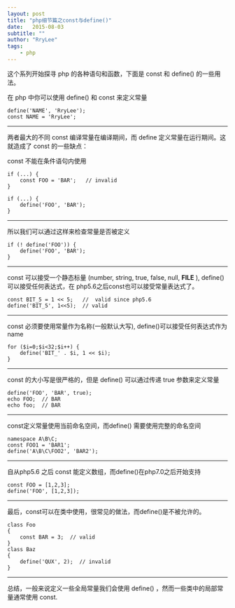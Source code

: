 ```yaml
---
layout: post
title: "php细节篇之const与define()"
date:   2015-08-03
subtitle: ""
author: "RryLee"
tags:
    - php
---
```


这个系列开始探寻 php 的各种语句和函数，下面是 const 和 define() 的一些用法。

在 php 中你可以使用 define() 和 const 来定义常量

    define('NAME', 'RryLee');
    const NAME = 'RryLee';

---

两者最大的不同 const 编译常量在编译期间，而 define 定义常量在运行期间。这就造成了 const 的一些缺点：

const 不能在条件语句内使用

    if (...) {
        const FOO = 'BAR';   // invalid
    }

    if (...) {
        define('FOO', 'BAR');
    }

---

所以我们可以通过这样来检查常量是否被定义

    if (! define('FOO')) {
        define('FOO', 'BAR');
    }

---

const 可以接受一个静态标量 (number, string, true, false, null, __FILE__ ), define() 可以接受任何表达式，在 php5.6之后const也可以接受常量表达式了。

    const BIT_5 = 1 << 5;   //  valid since php5.6
    define('BIT_5', 1<<5);  // valid

---

const 必须要使用常量作为名称(一般默认大写), define()可以接受任何表达式作为name

    for ($i=0;$i<32;$i++) {
        define('BIT_' . $i, 1 << $i);
    }

---

const 的大小写是很严格的，但是 define() 可以通过传递 true 参数来定义常量

    define('FOO', 'BAR', true);
    echo FOO;  // BAR
    echo foo;  // BAR

---

const定义常量使用当前命名空间，而define() 需要使用完整的命名空间

    namespace A\B\C;
    const FOO1 = 'BAR1';
    define('A\B\C\FOO2', 'BAR2');

---

自从php5.6 之后 const 能定义数组，而define()在php7.0之后开始支持

    const FOO = [1,2,3];
    define('FOO', [1,2,3]);

---

最后，const可以在类中使用，很常见的做法，而define()是不被允许的。

    class Foo
    {
        const BAR = 3;  // valid
    }
    class Baz
    {
        define('QUX', 2);  // invalid
    }

---

总结，一般来说定义一些全局常量我们会使用 define() ，然而一些类中的局部常量通常使用 const.

